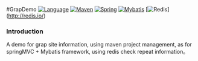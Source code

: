 #GrapDemo
[![Language](https://img.shields.io/badge/Language-java-blue.svg)](http://www.oracle.com/technetwork/java/javase/downloads/jdk8-downloads-2133151.html)
[![Maven](https://img.shields.io/badge/Maven-4.0.0-red.svg)](http://maven.apache.org/)
[![Spring](https://img.shields.io/badge/Spring-4.1.4-yellowgreen.svg)](http://spring.io/)
[![Mybatis](https://img.shields.io/badge/Mybatis-3.3.1-yellow.svg)](http://www.mybatis.org/)
[![Redis](https://img.shields.io/badge/Redis-2.7.2-ff69b4.svg)]
(http://redis.io/)


### Introduction
A demo for grap site information, using maven project management, as for springMVC + Mybatis framework, using redis check repeat information。
